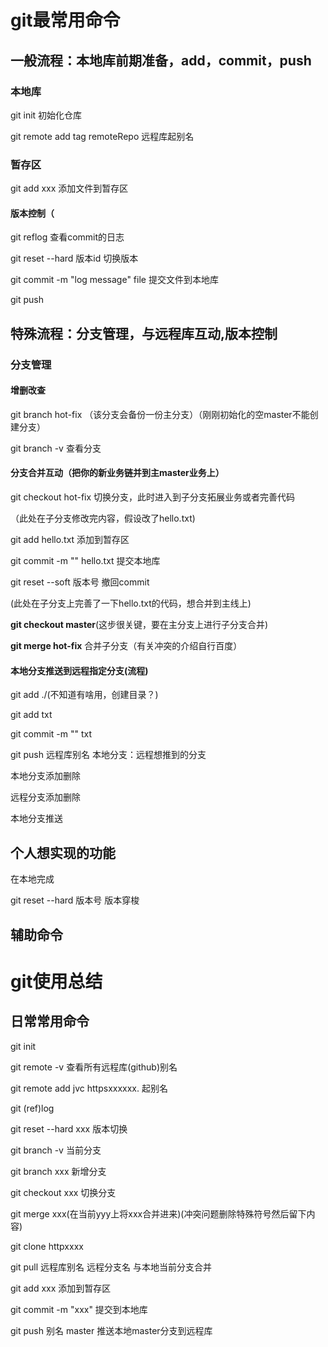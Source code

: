 # git最常用命令

## 一般流程：本地库前期准备，add，commit，push

### 本地库

git init 初始化仓库

git remote add tag remoteRepo  远程库起别名

### 暂存区

git add xxx 添加文件到暂存区

#### 版本控制（

git reflog 查看commit的日志

git reset --hard 版本id  切换版本

git commit -m "log message" file 提交文件到本地库

git push 

## 特殊流程：分支管理，与远程库互动,版本控制

### 分支管理

#### 增删改查

git branch hot-fix  （该分支会备份一份主分支）（刚刚初始化的空master不能创建分支）

git branch -v 查看分支

#### 分支合并互动（把你的新业务链并到主master业务上）

git checkout hot-fix 切换分支，此时进入到子分支拓展业务或者完善代码

（此处在子分支修改完内容，假设改了hello.txt)

git add hello.txt 添加到暂存区

git commit -m "" hello.txt 提交本地库

git reset --soft 版本号   撤回commit

(此处在子分支上完善了一下hello.txt的代码，想合并到主线上)

**git checkout master**(这步很关键，要在主分支上进行子分支合并)

**git merge hot-fix** 合并子分支（有关冲突的介绍自行百度）

#### 本地分支推送到远程指定分支(流程)

git add ./(不知道有啥用，创建目录？)

git add txt

git commit -m "" txt

git push  远程库别名 本地分支：远程想推到的分支

本地分支添加删除

远程分支添加删除

本地分支推送

## 个人想实现的功能

在本地完成

git reset --hard 版本号  版本穿梭

## 辅助命令

# git使用总结

## 日常常用命令

git init 

git remote -v 查看所有远程库(github)别名

git remote add jvc httpsxxxxxx.  起别名

git (ref)log

git reset --hard xxx  版本切换

git branch -v  当前分支

git branch xxx  新增分支

git checkout xxx 切换分支

git merge xxx(在当前yyy上将xxx合并进来)(冲突问题删除特殊符号然后留下内容)

git clone httpxxxx

git pull 远程库别名 远程分支名 与本地当前分支合并

git add xxx   添加到暂存区

git commit -m "xxx"  提交到本地库

git push 别名 master    推送本地master分支到远程库